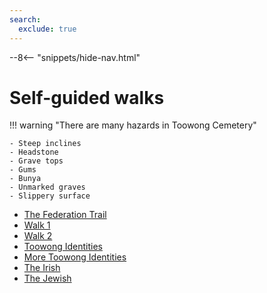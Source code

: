 ```yaml
---
search:
  exclude: true  
---
```


--8<-- "snippets/hide-nav.html"

# Self-guided walks

!!! warning "There are many hazards in Toowong Cemetery" 

    - Steep inclines
    - Headstone
    - Grave tops
    - Gums
    - Bunya
    - Unmarked graves
    - Slippery surface
    
- [The Federation Trail](federation-trail.md)
- [Walk 1](bcc-walk-1.md)
- [Walk 2](bcc-walk-2.md)
- [Toowong Identities](toowong-identities-1.md) 
- [More Toowong Identities](toowong-identities-2.md) 
- [The Irish](irish-trail.md) 
- [The Jewish](jewish-trail.md) 
<!-- [Toowong Cemetery Remembrance Walk](rememberance-walk.md)  -->
